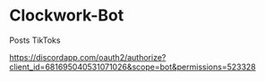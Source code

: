 # Clockwork-Bot
Posts TikToks

https://discordapp.com/oauth2/authorize?client_id=681695040531071026&scope=bot&permissions=523328
